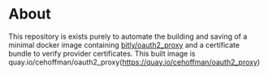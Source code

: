 # About

This repository is exists purely to automate the building and saving of
a minimal docker image containing [bitly/oauth2_proxy](/bitly/oauth2_proxy) and
a certificate bundle to verify provider certificates. This built image is
quay.io/cehoffman/oauth2_proxy(https://quay.io/cehoffman/oauth2_proxy)
